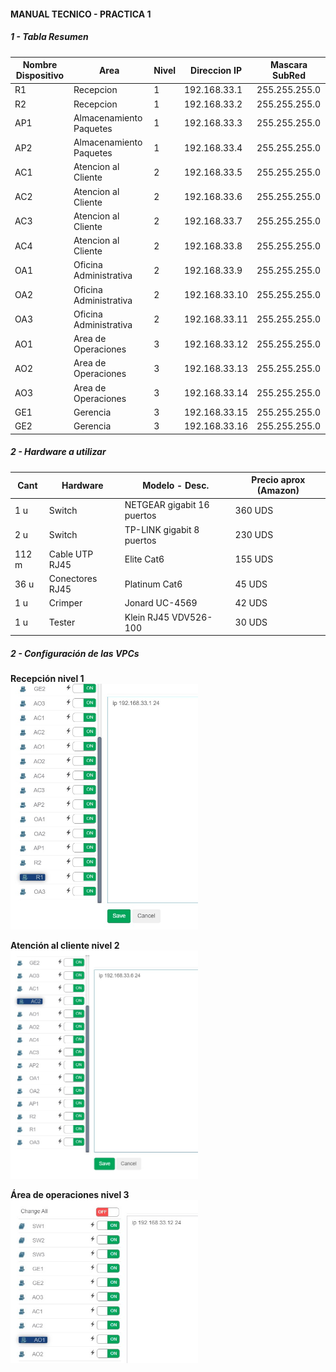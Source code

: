 #### MANUAL TECNICO - PRACTICA 1

##### 1 - Tabla Resumen

| Nombre Dispositivo | Area | Nivel | Direccion IP | Mascara SubRed |
|-----|---|---|---|---|
R1 | Recepcion | 1 | 192.168.33.1 |  255.255.255.0 |
R2 | Recepcion | 1 | 192.168.33.2 |  255.255.255.0 |
AP1 | Almacenamiento Paquetes | 1 | 192.168.33.3 |  255.255.255.0 |
AP2 | Almacenamiento Paquetes | 1 | 192.168.33.4 |  255.255.255.0 |
AC1 | Atencion al Cliente | 2 | 192.168.33.5 |  255.255.255.0 |
AC2 | Atencion al Cliente | 2 | 192.168.33.6 |  255.255.255.0 |
AC3 | Atencion al Cliente | 2 | 192.168.33.7 |  255.255.255.0 |
AC4 | Atencion al Cliente | 2 | 192.168.33.8 |  255.255.255.0 |
OA1 | Oficina Administrativa | 2 | 192.168.33.9 |  255.255.255.0 |
OA2 | Oficina Administrativa | 2 | 192.168.33.10 | 255.255.255.0 |
OA3 | Oficina Administrativa | 2 | 192.168.33.11 | 255.255.255.0 |
AO1 | Area de Operaciones | 3 | 192.168.33.12 | 255.255.255.0 |
AO2 | Area de Operaciones | 3 | 192.168.33.13 | 255.255.255.0 |
AO3 | Area de Operaciones | 3 | 192.168.33.14 | 255.255.255.0 |
GE1 | Gerencia | 3 | 192.168.33.15 | 255.255.255.0 |
GE2 | Gerencia | 3 | 192.168.33.16 | 255.255.255.0 |


##### 2 - Hardware a utilizar
| Cant | Hardware | Modelo - Desc. | Precio aprox (Amazon) |
|-----|---|---|---|
1 u | Switch | NETGEAR gigabit 16 puertos |  360 UDS
2 u | Switch | TP-LINK gigabit 8 puertos | 230 UDS
112 m | Cable UTP RJ45 | Elite Cat6 | 155 UDS
36 u | Conectores RJ45 | Platinum Cat6 | 45 UDS
1 u | Crimper | Jonard UC-4569 | 42 UDS
1 u | Tester | Klein RJ45 VDV526-100 | 30 UDS

##### 2 - Configuración de las VPCs  

**Recepción nivel 1**  
<img src="https://github.com/rodrigo-rodas-126/redes1_pareja33/blob/main/practica1/assets/R1.jpg" alt="Recepción nivel 1" width="300"/>  

**Atención al cliente nivel 2**  
<img src="https://github.com/rodrigo-rodas-126/redes1_pareja33/blob/main/practica1/assets/AC2.jpg" alt="Descripción de la imagen" width="300"/>  

**Área de operaciones nivel 3**  
<img src="https://github.com/rodrigo-rodas-126/redes1_pareja33/blob/main/practica1/assets/AO1.jpg" alt="Área de operaciones nivel 3" width="300"/>
